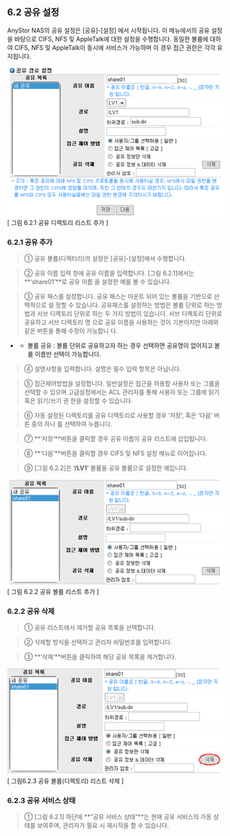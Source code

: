 ## 6.2 공유 설정

AnyStor NAS의 공유 설정은 [공유]-[설정] 에서 시작됩니다. 이 메뉴에서의 공유 설정을 바탕으로 CIFS,
NFS 및 AppleTalk에 대한 설정을 수행합니다. 동일한 볼륨에 대하여 CIFS, NFS 및 AppleTalk이 동시에
서비스가 가능하며 이 경우 접근 권한은 각각 유지됩니다.

![share1.png](./images/share1.png)<br>
[ 그림 6.2.1 공유 디렉토리 리스트 추가 ]

### 6.2.1 공유 추가

>	① 공유 볼륨(디렉터리)의 설정은 [공유]-[설정]에서 수행합니다.

>	② 공유 이름 입력 창에 공유 이름을 입력합니다. [그림 6.2.1]에서는 **‘share01’**로 공유 이름
을 설정한 예를 볼 수 있습니다.

>	③ 공유 패스를 설정합니다. 공유 패스는 마운트 되어 있는 볼륨을 기반으로 선택적으로 설
정할 수 있습니다. 공유패스를 설정하는 방법은 볼륨 단위로 하는 방법과 서브 디렉토리
단위로 하는 두 가지 방법이 있습니다. 서브 디렉토리 단위로 공유하고 서브 디렉토리 명
으로 공유 이름을 사용하는 것이 기본이지만 아래와 같은 버튼을 통해 수정이 가능합니
다. 

-	* 볼륨 공유 : 볼륨 단위로 공유하고자 하는 경우 선택하면 공유명이 없어지고 볼륨 이름만 선택이 가능합니다.

>	④ 설명사항을 입력합니다. 설명은 필수 입력 항목은 아닙니다.

>	⑤ 접근제어방법을 설정합니다. 일반설정은 접근을 허용할 사용자 또는 그룹을 선택할 수
있으며 고급설정에서는 ACL 관리자를 통해 사용자 또는 그룹에 읽기 혹은 읽기/쓰기 권
한을 설정할 수 있습니다.

>	⑥ 자동 설정된 디렉토리를 공유 디렉토리로 사용할 경우 ‘저장’, 혹은 ‘다음’ 버튼 중의 하나
를 선택하여 누릅니다.

>	⑦ **‘저장’**버튼을 클릭할 경우 공유 이름이 공유 리스트에 삽입됩니다.

>	⑧ **‘다음’**버튼을 클릭할 경우 CIFS 및 NFS 설정 메뉴로 이어집니다.

>	⑨ [그림 6.2.2]은 **‘/LV1’** 볼륨을 공유 볼륨으로 설정한 예입니다.

![share2.png](./images/share2.png)<br>
[ 그림 6.2.2 공유 볼륨 리스트 추가 ]

### 6.2.2  공유 삭제

>	① 공유 리스트에서 제거할 공유 목록을 선택합니다.

>	② 삭제할 방식을 선택하고 관리자 비밀번호를 입력합니다.

>	③ **‘삭제’**버튼을 클릭하여 해당 공유 목록을 제거합니다.

![share3.png](./images/share3.png)<br>
[ 그림6.2.3 공유 볼륨(디렉토리) 리스트 삭제 ]

### 6.2.3 공유 서비스 상태

>	① [그림 6.2.1] 하단에 **“공유 서비스 상태”**는 현재 공유 서비스의 가동 상태를 보여주며,
관리자가 필요 시 재시작을 할 수 있습니다.
